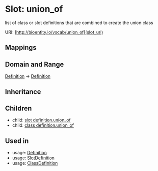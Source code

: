 # Slot: union_of


list of class or slot definitions that are combined to create the union class

URI: [http://bioentity.io/vocab/union_of](slot_uri)
## Mappings

## Domain and Range

[Definition](Definition.md) -> [Definition](Definition.md)
## Inheritance

## Children

 *  child: [slot definition.union_of](slot_definition_union_of.md)
 *  child: [class definition.union_of](class_definition_union_of.md)
## Used in

 *  usage: [Definition](Definition.md)
 *  usage: [SlotDefinition](SlotDefinition.md)
 *  usage: [ClassDefinition](ClassDefinition.md)
